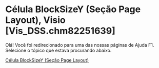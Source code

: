 
# Célula BlockSizeY (Seção Page Layout), Visio [Vis_DSS.chm82251639]

Olá! Você foi redirecionado para uma das nossas páginas de Ajuda F1. Selecione o tópico que estava procurando abaixo.

[Célula BlockSizeY (Seção Page Layout)](http://msdn.microsoft.com/library/be51e18e-ea49-0788-1a17-866090afb9f4%28Office.15%29.aspx)
